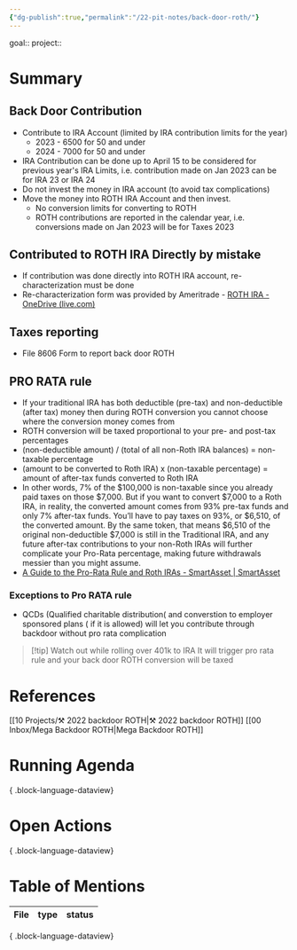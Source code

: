 ```yaml
---
{"dg-publish":true,"permalink":"/22-pit-notes/back-door-roth/"}
---
```


goal:: 
project::

# Summary

## Back Door Contribution
- Contribute to IRA Account (limited by IRA contribution limits for the year) 
	- 2023 - 6500 for 50 and under
	- 2024 - 7000 for 50 and under
- IRA Contribution can be done up to April 15 to be considered for previous year's IRA Limits, i.e. contribution made on Jan 2023 can be for IRA 23 or IRA 24
- Do not invest the money in IRA account (to avoid tax complications)
- Move the money into ROTH IRA Account and then invest. 
	- No conversion limits for converting to ROTH 
	- ROTH contributions are reported in the calendar year, i.e. conversions made on Jan 2023 will be for Taxes 2023 

## Contributed to ROTH IRA Directly by mistake 
- If contribution was done directly into ROTH IRA account, re-characterization must be done
- Re-characterization form was provided by Ameritrade - [ROTH IRA - OneDrive (live.com)](https://onedrive.live.com/?cid=3DE9CC6207197C67&id=3de9cc6207197c67%21144034&parId=3de9cc6207197c67%21118072&o=OneUp)

## Taxes reporting
- File 8606 Form to report back door ROTH 

## PRO RATA rule 
- If your traditional IRA has both deductible (pre-tax) and non-deductible (after tax) money then during ROTH conversion you cannot choose where the conversion money comes from
- ROTH conversion will be taxed proportional to your pre- and post-tax percentages
- (non-deductible amount) / (total of all non-Roth IRA balances) = non-taxable percentage
- (amount to be converted to Roth IRA) x (non-taxable percentage) = amount of after-tax funds converted to Roth IRA
- In other words, 7% of the $100,000 is non-taxable since you already paid taxes on those $7,000. But if you want to convert $7,000 to a Roth IRA, in reality, the converted amount comes from 93% pre-tax funds and only 7% after-tax funds. You’ll have to pay taxes on 93%, or $6,510, of the converted amount. By the same token, that means $6,510 of the original non-deductible $7,000 is still in the Traditional IRA, and any future after-tax contributions to your non-Roth IRAs will further complicate your Pro-Rata percentage, making future withdrawals messier than you might assume.
- [A Guide to the Pro-Rata Rule and Roth IRAs - SmartAsset | SmartAsset](https://smartasset.com/retirement/a-guide-to-the-pro-rata-rule-and-roth-iras)
### Exceptions to Pro RATA rule
- QCDs (Qualified charitable distribution( and converstion to employer sponsored plans ( if it is allowed) will let you contribute through backdoor without pro rata complication

> [!tip] Watch out while rolling over 401k to IRA
> It will trigger pro rata rule and your back door ROTH conversion will be taxed


# References
[[10 Projects/⚒️ 2022 backdoor ROTH\|⚒️ 2022 backdoor ROTH]]
[[00 Inbox/Mega Backdoor ROTH\|Mega Backdoor ROTH]]

# Running Agenda


{ .block-language-dataview}
# Open Actions

{ .block-language-dataview}

# Table of Mentions
| File | type | status |
| ---- | ---- | ------ |

{ .block-language-dataview}


